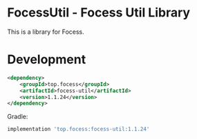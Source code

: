 # FocessUtil - Focess Util Library

This is a library for Focess.

# Development

```xml
<dependency>
    <groupId>top.focess</groupId>
    <artifactId>focess-util</artifactId>
    <version>1.1.24</version>
</dependency>
```

Gradle:

```gradle
implementation 'top.focess:focess-util:1.1.24'
```